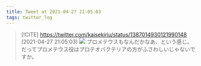 ```yaml
---
title: Tweet at 2021-04-27 21:05:03
tags: twitter_log
---
```


> [!CITE] https://twitter.com/kaisekiriu/status/1387014930121990148 (2021-04-27 21:05:03)
> ![](https://twitter.com/kaisekiriu/status/1387014930121990148)
> プロメテウスもなんだかなあ、という感じ。だってプロメテウス役はプロテオバクテリアの方がふさわしいじゃないですか。
